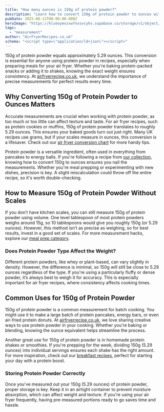 ```yaml
---
title: "How many ounces is 150g of protein powder?"
description: "Learn how to convert 150g of protein powder to ounces with our easy guide. Perfect for meal prep and air fryer recipes. Get accurate measurements now!"
pubDate: 2025-08-12T00:00:00.000Z
heroImage: "https://klueoymssxwfnxsvcyhv.supabase.co/storage/v1/object/public/md/how-many-ounces-is-150g-protein-powder-fd50b930.webp"
tags:
  - "measurement"
author: "AirFryerRecipes.co.uk"
schema: "<script type=\"application/ld+json\"></script>"
---
```


<p>150g of protein powder equals approximately 5.29 ounces. This conversion is essential for anyone using protein powder in recipes, especially when preparing meals for your air fryer. Whether you're baking protein-packed snacks or adding it to shakes, knowing the exact weight ensures consistency. At <a href=https://www.airfryerrecipe.co.uk>airfryerrecipe.co.uk</a>, we understand the importance of precise measurements for perfect results every time.</p>

<h2>Why Converting 150g of Protein Powder to Ounces Matters</h2>  
<p>Accurate measurements are crucial when working with protein powder, as too much or too little can affect texture and taste. For air fryer recipes, such as protein cookies or muffins, 150g of protein powder translates to roughly 5.29 ounces. This ensures your baked goods turn out just right. Many UK recipes use grams, but if your scales measure in ounces, this conversion is a lifesaver. Check out our <a href=https://www.airfryerrecipe.co.uk/air-fryer-conversion-chart>air fryer conversion chart</a> for more handy tips.</p>  

<p>Protein powder is a versatile ingredient, often used in everything from pancakes to energy balls. If you're following a recipe from <a href=https://www.airfryerrecipe.co.uk/recipes>our collection</a>, knowing how to convert 150g to ounces ensures you nail the measurements. Whether you're meal prepping or experimenting with new dishes, precision is key. A slight miscalculation could throw off the entire recipe, so it's worth double-checking.</p>  

<h2>How to Measure 150g of Protein Powder Without Scales</h2>  
<p>If you don’t have kitchen scales, you can still measure 150g of protein powder using volume. One level tablespoon of most protein powders weighs around 15g, so 10 tablespoons would give you roughly 150g (or 5.29 ounces). However, this method isn’t as precise as weighing, so for best results, invest in a good set of scales. For more measurement hacks, explore our <a href=https://www.airfryerrecipe.co.uk/recipe-category/meal-prep>meal prep category</a>.</p>  

<h3>Does Protein Powder Type Affect the Weight?</h3>  
<p>Different protein powders, like whey or plant-based, can vary slightly in density. However, the difference is minimal, so 150g will still be close to 5.29 ounces regardless of the type. If you're using a particularly fluffy or dense powder, it’s always best to weigh it for accuracy. This is especially important for air fryer recipes, where consistency affects cooking times.</p>  

<h2>Common Uses for 150g of Protein Powder</h2>  
<p>150g of protein powder is a common measurement for batch cooking. You might use it to make a large batch of protein pancakes, energy bars, or even air-fried protein donuts. At <a href=https://www.airfryerrecipe.co.uk>airfryerrecipe.co.uk</a>, we love sharing creative ways to use protein powder in your cooking. Whether you're baking or blending, knowing the ounce equivalent helps streamline the process.</p>  

<p>Another great use for 150g of protein powder is in homemade protein shakes or smoothies. If you're prepping for the week, dividing 150g (5.29 ounces) into individual servings ensures each shake has the right amount. For more inspiration, check out our <a href=https://www.airfryerrecipe.co.uk/recipe-category/breakfast>breakfast recipes</a>, perfect for starting your day with a protein boost.</p>  

<h3>Storing Protein Powder Correctly</h3>  
<p>Once you’ve measured out your 150g (5.29 ounces) of protein powder, proper storage is key. Keep it in an airtight container to prevent moisture absorption, which can affect weight and texture. If you're using your air fryer frequently, having pre-measured portions ready to go saves time and hassle.</p>